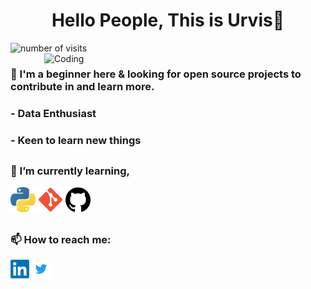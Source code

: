 <h1 align="center"> Hello People, This is Urvis👋</h1>  
<img src="https://badges.pufler.dev/visits/urvisism/urvisism" alt="number of visits">  
<img align="right" alt="Coding" width="450" 
     src="">
     
### 🔭 I'm a beginner here & looking for open source projects to contribute in and learn more.  
###  - Data Enthusiast
###  - Keen to learn new things

<h2></h2>
<h3 align="left">🌱 I’m currently learning,</h3>
<p align="left"> 
<code><img src="https://github.com/urvisism/urvisism/blob/a3f663fa790bd7e8a98321c2f67aae8f1459c202/Images/Python.png" alt="python" width="40" height="40"/></code>
<code><img src="https://github.com/urvisism/urvisism/blob/a3f663fa790bd7e8a98321c2f67aae8f1459c202/Images/git.png" alt="git" width="40" height="40"/></code>
<code><img src="https://github.com/urvisism/urvisism/blob/a3f663fa790bd7e8a98321c2f67aae8f1459c202/Images/github.png" alt="github" width="40" height="40"/></code>
</p>

<h2></h2>
<h3 align="left">📫 How to reach me:</h3>

<p align="left">
<a href="" target="blank"><img align="center" src="https://github.com/urvisism/urvisism/blob/bea1f7b80476c2b0041c4731b6f6b48a98bc4c80/Images/linkedin.png" alt="LinkedIn" height="30" width="30" /></a>
<a href="" target="blank"><img align="center" src="https://github.com/urvisism/urvisism/blob/bea1f7b80476c2b0041c4731b6f6b48a98bc4c80/Images/twitter.png" alt="Twitter" height="30" width="30" /></a>
</p>

<!--
**urvisism/urvisism** is a ✨ _special_ ✨ repository because its `README.md` (this file) appears on your GitHub profile.

Here are some ideas to get you started:

- 🔭 I’m currently working on ...
- 🌱 I’m currently learning ...
- 👯 I’m looking to collaborate on ...
- 🤔 I’m looking for help with ...
- 💬 Ask me about ...
- 📫 How to reach me: ...
- 😄 Pronouns: ...
- ⚡ Fun fact: ...
-->
